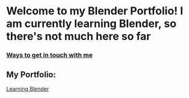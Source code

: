 # Welcome to my Blender Portfolio! I am currently learning Blender, so there's not much here so far

### [Ways to get in touch with me](https://linktr.ee/Peacook)

## My Portfolio:
[Learning Blender](https://github.com/ThePeacook/Blender-Portfolio/tree/main/Learning%20Blender)
